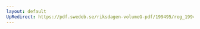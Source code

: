 ```yaml
---
layout: default
UpRedirect: https://pdf.swedeb.se/riksdagen-volumeG-pdf/199495/reg_199495/reg_199495_0255.pdf
---
```

